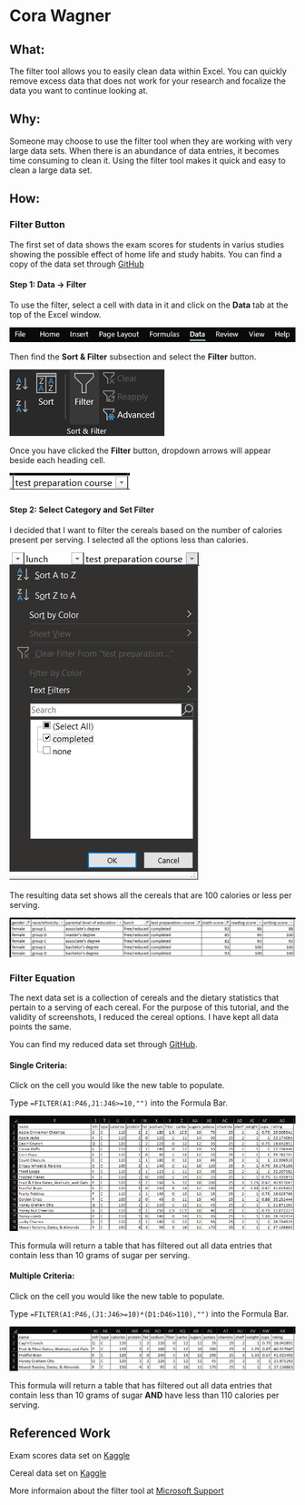 # Cora Wagner

## What:
The filter tool allows you to easily clean data within Excel. You can quickly remove excess data that does not work for your research and focalize the data you want to continue looking at.

## Why:
Someone may choose to use the filter tool when they are working with very large data sets. When there is an abundance of data entries, it becomes time consuming to clean it. Using the filter tool makes it quick and easy to clean a large data set.

## How:
### Filter Button
The first set of data shows the exam scores for students in varius studies showing the possible effect of home life and study habits. You can find a copy of the data set through [GitHub](https://github.com/CoraWagner/Filter/blob/15c1c21ab73d47d9e0e35ea4782ee3e8f8cea992/StudentsPerformance.csv)

#### Step 1: Data -> Filter
To use the filter, select a cell with data in it and click on the **Data** tab at the top of the Excel window.

![Filter Tool Location - Image 1](Data.png)

Then find the **Sort & Filter** subsection and select the **Filter** button.

![Filter Tool Location - Image 2](Filter.png)

Once you have clicked the **Filter** button, dropdown arrows will appear beside each heading cell.

![Name Dropdown Arrow](TestPreparationDropdown.png)

#### Step 2: Select Category and Set Filter
I decided that I want to filter the cereals based on the number of calories present per serving. I selected all the options less than calories.

![Category Filter](TestPreparationSelection.png)

The resulting data set shows all the cereals that are 100 calories or less per serving.

![Filtered Data Set](Female_FreeLunch_Studied_80-100MathScore.png)

### Filter Equation
The next data set is a collection of cereals and the dietary statistics that pertain to a serving of each cereal. For the purpose of this tutorial, and the validity of screenshots, I reduced the cereal options. I have kept all data points the same. 

You can find my reduced data set through [GitHub](https://github.com/CoraWagner/Filter/blob/68e98fe8761e2745150774e25eca10c4593a7398/cereal.csv). 

#### Single Criteria:
Click on the cell you would like the new table to populate.

Type `=FILTER(A1:P46,J1:J46>=10,"")` into the Formula Bar.

![Filtered Using Equation Single Criteria](EquationFilter1.png)

This formula will return a table that has filtered out all data entries that contain less than 10 grams of sugar per serving.

#### Multiple Criteria:
Click on the cell you would like the new table to populate.

Type `=FILTER(A1:P46,(J1:J46>=10)*(D1:D46>110),"")` into the Formula Bar.

![Filtered Using Equations Multiple Criteria](MultipleCriteria.png)

This formula will return a table that has filtered out all data entries that contain less than 10 grams of sugar **AND** have less than 110 calories per serving.

## Referenced Work
Exam scores data set on [Kaggle](https://www.kaggle.com/spscientist/students-performance-in-exams)

Cereal data set on [Kaggle](https://www.kaggle.com/crawford/80-cereals/version/2)

More informaion about the filter tool at [Microsoft Support](https://support.microsoft.com/en-us/office/filter-function-f4f7cb66-82eb-4767-8f7c-4877ad80c759)
